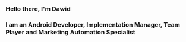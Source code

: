 ### Hello there, I'm Dawid

### I am an Android Developer, Implementation Manager, Team Player and Marketing Automation Specialist
